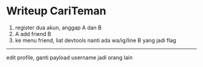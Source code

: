 # Writeup CariTeman

1. register dua akun, anggap A dan B
2. A add friend B
3. ke menu friend, liat devtools nanti ada wa/ig/line B yang jadi flag

---

edit profile, ganti payload username jadi orang lain

